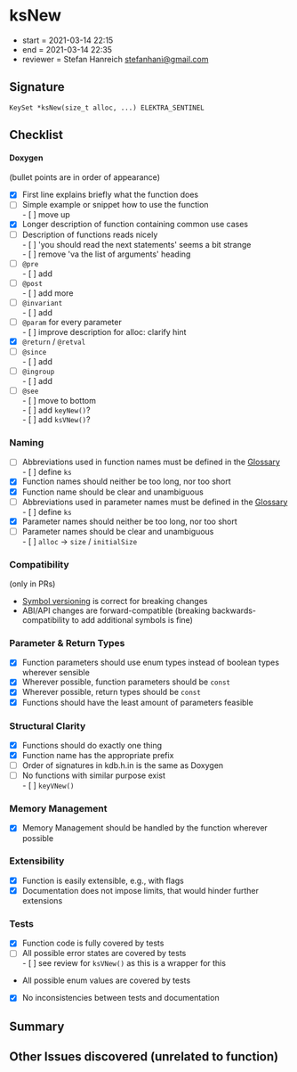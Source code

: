 # ksNew

- start = 2021-03-14 22:15
- end = 2021-03-14 22:35
- reviewer = Stefan Hanreich <stefanhani@gmail.com>

## Signature

`KeySet *ksNew(size_t alloc, ...) ELEKTRA_SENTINEL`

## Checklist

#### Doxygen

(bullet points are in order of appearance)

- [x] First line explains briefly what the function does
- [ ] Simple example or snippet how to use the function  
       - [ ] move up
- [x] Longer description of function containing common use cases
- [ ] Description of functions reads nicely  
       - [ ] 'you should read the next statements' seems a bit strange  
       - [ ] remove 'va the list of arguments' heading
- [ ] `@pre`  
       - [ ] add
- [ ] `@post`  
       - [ ] add more
- [ ] `@invariant`  
       - [ ] add
- [ ] `@param` for every parameter  
       - [ ] improve description for alloc: clarify hint
- [x] `@return` / `@retval`
- [ ] `@since`  
       - [ ] add
- [ ] `@ingroup`  
       - [ ] add
- [ ] `@see`  
       - [ ] move to bottom  
       - [ ] add `keyNew()`?  
       - [ ] add `ksVNew()`?

### Naming

- [ ] Abbreviations used in function names must be defined in the
      [Glossary](/doc/help/elektra-glossary.md)  
       - [ ] define `ks`
- [x] Function names should neither be too long, nor too short
- [x] Function name should be clear and unambiguous
- [ ] Abbreviations used in parameter names must be defined in the
      [Glossary](/doc/help/elektra-glossary.md)  
       - [ ] define `ks`
- [x] Parameter names should neither be too long, nor too short
- [ ] Parameter names should be clear and unambiguous  
       - [ ] `alloc` -> `size` / `initialSize`

### Compatibility

(only in PRs)

- [Symbol versioning](/doc/dev/symbol-versioning.md)
  is correct for breaking changes
- ABI/API changes are forward-compatible (breaking backwards-compatibility
  to add additional symbols is fine)

### Parameter & Return Types

- [x] Function parameters should use enum types instead of boolean types
      wherever sensible
- [x] Wherever possible, function parameters should be `const`
- [x] Wherever possible, return types should be `const`
- [x] Functions should have the least amount of parameters feasible

### Structural Clarity

- [x] Functions should do exactly one thing
- [x] Function name has the appropriate prefix
- [ ] Order of signatures in kdb.h.in is the same as Doxygen
- [ ] No functions with similar purpose exist  
       - [ ] `keyVNew()`

### Memory Management

- [x] Memory Management should be handled by the function wherever possible

### Extensibility

- [x] Function is easily extensible, e.g., with flags
- [x] Documentation does not impose limits, that would hinder further extensions

### Tests

- [x] Function code is fully covered by tests
- [ ] All possible error states are covered by tests  
       - [ ] see review for `ksVNew()` as this is a wrapper for this
- All possible enum values are covered by tests
- [x] No inconsistencies between tests and documentation

## Summary

## Other Issues discovered (unrelated to function)
